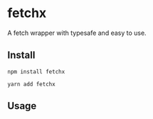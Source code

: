 # fetchx

A fetch wrapper with typesafe and easy to use.

## Install

```shell
npm install fetchx

yarn add fetchx
```

## Usage